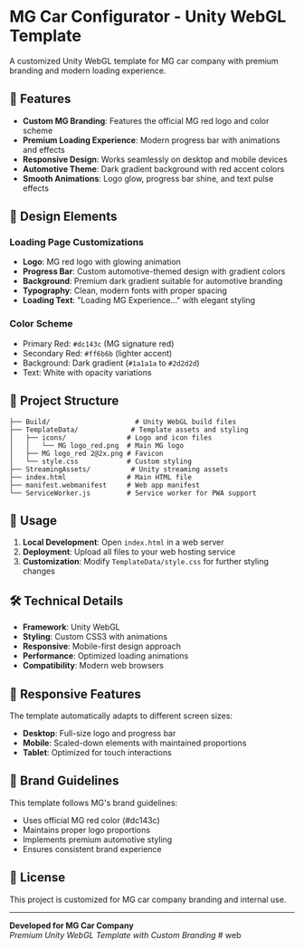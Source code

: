 # MG Car Configurator - Unity WebGL Template

A customized Unity WebGL template for MG car company with premium branding and modern loading experience.

## 🚗 Features

- **Custom MG Branding**: Features the official MG red logo and color scheme
- **Premium Loading Experience**: Modern progress bar with animations and effects
- **Responsive Design**: Works seamlessly on desktop and mobile devices
- **Automotive Theme**: Dark gradient background with red accent colors
- **Smooth Animations**: Logo glow, progress bar shine, and text pulse effects

## 🎨 Design Elements

### Loading Page Customizations
- **Logo**: MG red logo with glowing animation
- **Progress Bar**: Custom automotive-themed design with gradient colors
- **Background**: Premium dark gradient suitable for automotive branding
- **Typography**: Clean, modern fonts with proper spacing
- **Loading Text**: "Loading MG Experience..." with elegant styling

### Color Scheme
- Primary Red: `#dc143c` (MG signature red)
- Secondary Red: `#ff6b6b` (lighter accent)
- Background: Dark gradient (`#1a1a1a` to `#2d2d2d`)
- Text: White with opacity variations

## 📁 Project Structure

```
├── Build/                     # Unity WebGL build files
├── TemplateData/             # Template assets and styling
│   ├── icons/               # Logo and icon files
│   │   └── MG logo_red.png  # Main MG logo
│   ├── MG logo_red 2@2x.png # Favicon
│   └── style.css            # Custom styling
├── StreamingAssets/          # Unity streaming assets
├── index.html               # Main HTML file
├── manifest.webmanifest     # Web app manifest
└── ServiceWorker.js         # Service worker for PWA support
```

## 🚀 Usage

1. **Local Development**: Open `index.html` in a web server
2. **Deployment**: Upload all files to your web hosting service
3. **Customization**: Modify `TemplateData/style.css` for further styling changes

## 🛠️ Technical Details

- **Framework**: Unity WebGL
- **Styling**: Custom CSS3 with animations
- **Responsive**: Mobile-first design approach
- **Performance**: Optimized loading animations
- **Compatibility**: Modern web browsers

## 📱 Responsive Features

The template automatically adapts to different screen sizes:
- **Desktop**: Full-size logo and progress bar
- **Mobile**: Scaled-down elements with maintained proportions
- **Tablet**: Optimized for touch interactions

## 🎯 Brand Guidelines

This template follows MG's brand guidelines:
- Uses official MG red color (#dc143c)
- Maintains proper logo proportions
- Implements premium automotive styling
- Ensures consistent brand experience

## 📄 License

This project is customized for MG car company branding and internal use.

---

**Developed for MG Car Company**  
*Premium Unity WebGL Template with Custom Branding*
#   w e b  
 